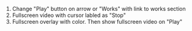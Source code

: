 1. Change "Play" button on arrow or "Works" with link to works section
2. Fullscreen video with cursor labled as "Stop"
3. Fullscreen overlay with color. Then show fullscreen video on "Play"